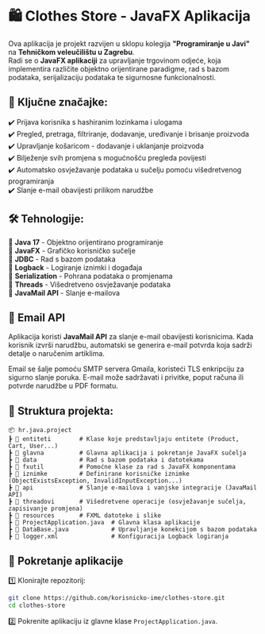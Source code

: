 # 🛍️ Clothes Store - JavaFX Aplikacija  

Ova aplikacija je projekt razvijen u sklopu kolegija **"Programiranje u Javi"** na **Tehničkom veleučilištu u Zagrebu**.  
Radi se o **JavaFX aplikaciji** za upravljanje trgovinom odjeće, koja implementira različite objektno orijentirane paradigme, rad s bazom podataka, serijalizaciju podataka te sigurnosne funkcionalnosti.


## 🚀 Ključne značajke:  
✔️ Prijava korisnika s hashiranim lozinkama i ulogama  
✔️ Pregled, pretraga, filtriranje, dodavanje, uređivanje i brisanje proizvoda  
✔️ Upravljanje košaricom - dodavanje i uklanjanje proizvoda  
✔️ Bilježenje svih promjena s mogućnošću pregleda povijesti  
✔️ Automatsko osvježavanje podataka u sučelju pomoću višedretvenog programiranja  
✔️ Slanje e-mail obavijesti prilikom narudžbe  

## 🛠️ Tehnologije:  
🔹 **Java 17** - Objektno orijentirano programiranje  
🔹 **JavaFX** - Grafičko korisničko sučelje  
🔹 **JDBC** - Rad s bazom podataka  
🔹 **Logback** - Logiranje iznimki i događaja  
🔹 **Serialization** - Pohrana podataka o promjenama  
🔹 **Threads** - Višedretveno osvježavanje podataka  
🔹 **JavaMail API** - Slanje e-mailova  

## 📧 Email API  
Aplikacija koristi **JavaMail API** za slanje e-mail obavijesti korisnicima. Kada korisnik izvrši narudžbu, automatski se generira e-mail potvrda koja sadrži detalje o naručenim artiklima.  

Email se šalje pomoću SMTP servera Gmaila, koristeći TLS enkripciju za sigurno slanje poruka. E-mail može sadržavati i privitke, poput računa ili potvrde narudžbe u PDF formatu.  

## 📂 Struktura projekta:  

```
📦 hr.java.project
┣ 📂 entiteti        # Klase koje predstavljaju entitete (Product, Cart, User...)
┣ 📂 glavna          # Glavna aplikacija i pokretanje JavaFX sučelja
┣ 📂 data            # Rad s bazom podataka i datotekama
┣ 📂 fxutil          # Pomoćne klase za rad s JavaFX komponentama
┣ 📂 iznimke         # Definirane korisničke iznimke (ObjectExistsException, InvalidInputException...)
┣ 📂 api             # Slanje e-mailova i vanjske integracije (JavaMail API)
┣ 📂 threadovi       # Višedretvene operacije (osvježavanje sučelja, zapisivanje promjena)
┣ 📂 resources       # FXML datoteke i slike
┣ 📜 ProjectApplication.java  # Glavna klasa aplikacije
┣ 📜 DataBase.java            # Upravljanje konekcijom s bazom podataka
┣ 📜 logger.xml               # Konfiguracija Logback logiranja
```

## 🏁 Pokretanje aplikacije  
1️⃣ Klonirajte repozitorij:  
```bash
git clone https://github.com/korisnicko-ime/clothes-store.git
cd clothes-store
```
2️⃣ Pokrenite aplikaciju iz glavne klase `ProjectApplication.java`.   
